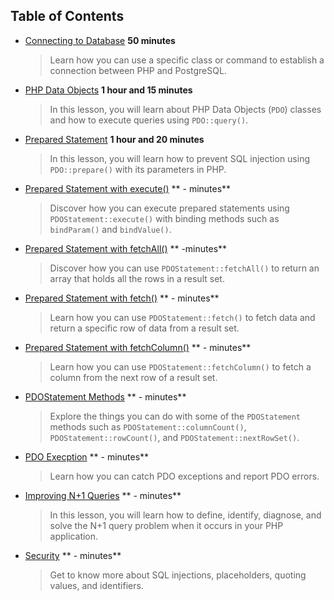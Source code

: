 ## Table of Contents

* [Connecting to Database](content/ContectingToDatabase/ConnectingToDatabase.q.md) **50 minutes**
    > Learn how you can use a specific class or command to establish a connection between PHP and PostgreSQL.

* [PHP Data Objects](content/PHPDataObjects/DataObjects.q.md) **1 hour and 15 minutes**
    > In this lesson, you will learn about PHP Data Objects (`PDO`) classes and how to execute queries using `PDO::query()`.

* [Prepared Statement](content/PreparedStatement/PreparedStatement.q.md) **1 hour and 20 minutes**
    > In this lesson, you will learn how to prevent SQL injection using `PDO::prepare()` with its parameters in PHP.

* [Prepared Statement with execute()](content/UsingExecute/UsingExecute.q.md) ** - minutes**
    > Discover how you can execute prepared statements using `PDOStatement::execute()` with binding methods such as `bindParam()` and `bindValue()`.

* [Prepared Statement with fetchAll()](content/UsingFetchAll/UsingFetchAll.q.md) ** -minutes**
    > Discover how you can use `PDOStatement::fetchAll()` to return an array that holds all the rows in a result set.

* [Prepared Statement with fetch()](content/UsingFetch/UsingFetch.q.md) ** - minutes**
    > Learn how you can use `PDOStatement::fetch()` to fetch data and return a specific row of data from a result set.

* [Prepared Statement with fetchColumn()](content/UsingFetchColumn/UsingFetchColumn.q.md) ** - minutes**
    > Learn how you can use `PDOStatement::fetchColumn()` to fetch a column from the next row of a result set.

* [PDOStatement Methods](content/PDOStatementMethods/PDOStatementMethods.q.md) ** - minutes**
    > Explore the things you can do with some of the `PDOStatement` methods such as `PDOStatement::columnCount()`, `PDOStatement::rowCount()`, and `PDOStatement::nextRowSet()`.

* [PDO Execption](content/PDOException/PDOException.q.md) ** - minutes**
    > Learn how you can catch PDO exceptions and report PDO errors.

* [Improving N+1 Queries](content/ImprovingQueries/ImprovingQueries.q.md) ** - minutes**
    > In this lesson, you will learn how to define, identify, diagnose, and solve the N+1 query problem when it occurs in your PHP application.

* [Security](content/Security/Security.q.md) ** - minutes**
    > Get to know more about SQL injections, placeholders, quoting values, and identifiers.